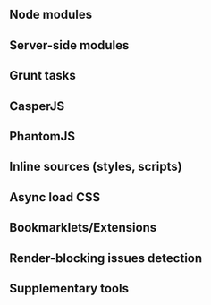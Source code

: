 ## Node modules


## Server-side modules


## Grunt tasks


## CasperJS


## PhantomJS


## Inline sources (styles, scripts)


## Async load CSS


## Bookmarklets/Extensions


## Render-blocking issues detection


## Supplementary tools

